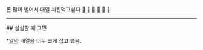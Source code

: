 돈 많이 벌어서 매일 치킨먹고싶다
🐣 🐤 🐥 🐔 🐓 🍗


<hr/>
## 심심할 때 고민

*[알약](https://www.acmicpc.net/problem/4811) 배열을 너무 크게 잡고 했음.
